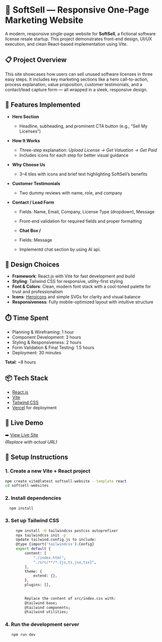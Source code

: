 




# 🧾 SoftSell — Responsive One-Page Marketing Website

A modern, responsive single-page website for **SoftSell**, a fictional software license resale startup. This project demonstrates front-end design, UI/UX execution, and clean React-based implementation using Vite.

## 📋 Project Overview

This site showcases how users can sell unused software licenses in three easy steps. It includes key marketing sections like a hero call-to-action, process explanation, value proposition, customer testimonials, and a contact/lead capture form — all wrapped in a sleek, responsive design.

## 🚀 Features Implemented

- **Hero Section**  
  - Headline, subheading, and prominent CTA button (e.g., “Sell My Licenses”)

- **How It Works**  
  - Three-step explanation: *Upload License → Get Valuation → Get Paid*  
  - Includes icons for each step for better visual guidance

- **Why Choose Us**  
  - 3–4 tiles with icons and brief text highlighting SoftSell’s benefits

- **Customer Testimonials**  
  - Two dummy reviews with name, role, and company

- **Contact / Lead Form**  
  - Fields: Name, Email, Company, License Type (dropdown), Message  
  - Front-end validation for required fields and proper formatting

  - **Chat Box /**  
  - Fields:  Message  
  - Implementd chat section by using AI api.

## 🎨 Design Choices

- **Framework**: React.js with Vite for fast development and build  
- **Styling**: Tailwind CSS for responsive, utility-first styling  
- **Font & Colors**: Clean, modern font stack with a cool-toned palette for trust and professionalism  
- **Icons**: [Heroicons](https://heroicons.com/) and simple SVGs for clarity and visual balance  
- **Responsiveness**: Fully mobile-optimized layout with intuitive structure

## ⏱️ Time Spent

- Planning & Wireframing: 1 hour  
- Component Development: 3 hours  
- Styling & Responsiveness: 2 hours  
- Form Validation & Final Testing: 1.5 hours  
- Deployment: 30 minutes  

**Total**: ~8 hours

## 📦 Tech Stack

- [React.js](https://reactjs.org/)
- [Vite](https://vitejs.dev/)
- [Tailwind CSS](https://tailwindcss.com/)
- [Vercel](https://vercel.com/) for deployment

## 🔗 Live Demo

➡️ [View Live Site](https://your-vercel-link.vercel.app)  
*(Replace with actual URL)*

## 📂 Setup Instructions

   ### 1. Create a new Vite + React project

```bash
npm create vite@latest softsell-website --template react
cd softsell-websites
```

   ### 2. Install dependencies

   ```bash
     npm install
  ```
     
   ### 3. Set up Tailwind CSS

   ```bash
        npm install -D tailwindcss postcss autoprefixer
        npx tailwindcss init -p
        Update tailwind.config.js to include:
        @type {import('tailwindcss').Config} 
        export default {
            content: [
                "./index.html",
                "./src/**/*.{js,ts,jsx,tsx}",
            ],
            theme: {
                extend: {},
            },
            plugins: [],
            
            
            Replace the content of src/index.css with:
            @tailwind base;
            @tailwind components;
            @tailwind utilities;


```
### 4. Run the development server
```bash 
   npm run dev
```


     

    
      
    
    
  






